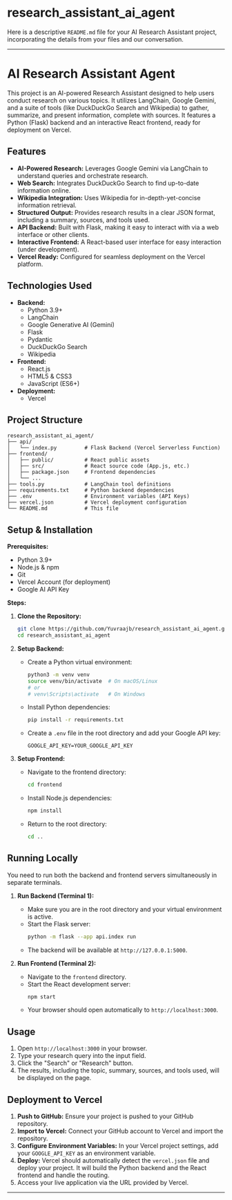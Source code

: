 # research_assistant_ai_agent
Here is a descriptive `README.md` file for your AI Research Assistant project, incorporating the details from your files and our conversation.

-----

# AI Research Assistant Agent

[](https://github.com/Yuvraajb/research_assistant_ai_agent)

This project is an AI-powered Research Assistant designed to help users conduct research on various topics. It utilizes LangChain, Google Gemini, and a suite of tools (like DuckDuckGo Search and Wikipedia) to gather, summarize, and present information, complete with sources. It features a Python (Flask) backend and an interactive React frontend, ready for deployment on Vercel.

## Features

  * **AI-Powered Research:** Leverages Google Gemini via LangChain to understand queries and orchestrate research.
  * **Web Search:** Integrates DuckDuckGo Search to find up-to-date information online.
  * **Wikipedia Integration:** Uses Wikipedia for in-depth-yet-concise information retrieval.
  * **Structured Output:** Provides research results in a clear JSON format, including a summary, sources, and tools used.
  * **API Backend:** Built with Flask, making it easy to interact with via a web interface or other clients.
  * **Interactive Frontend:** A React-based user interface for easy interaction (under development).
  * **Vercel Ready:** Configured for seamless deployment on the Vercel platform.

## Technologies Used

  * **Backend:**
      * Python 3.9+
      * LangChain
      * Google Generative AI (Gemini)
      * Flask
      * Pydantic
      * DuckDuckGo Search
      * Wikipedia
  * **Frontend:**
      * React.js
      * HTML5 & CSS3
      * JavaScript (ES6+)
  * **Deployment:**
      * Vercel

## Project Structure

```
research_assistant_ai_agent/
├── api/
│   └── index.py         # Flask Backend (Vercel Serverless Function)
├── frontend/
│   ├── public/          # React public assets
│   ├── src/             # React source code (App.js, etc.)
│   ├── package.json     # Frontend dependencies
│   └── ...
├── tools.py             # LangChain tool definitions
├── requirements.txt     # Python backend dependencies
├── .env                 # Environment variables (API Keys)
├── vercel.json          # Vercel deployment configuration
└── README.md            # This file
```

## Setup & Installation

**Prerequisites:**

  * Python 3.9+
  * Node.js & npm
  * Git
  * Vercel Account (for deployment)
  * Google AI API Key

**Steps:**

1.  **Clone the Repository:**

    ```bash
    git clone https://github.com/Yuvraajb/research_assistant_ai_agent.git
    cd research_assistant_ai_agent
    ```

2.  **Setup Backend:**

      * Create a Python virtual environment:
        ```bash
        python3 -m venv venv
        source venv/bin/activate  # On macOS/Linux
        # or
        # venv\Scripts\activate   # On Windows
        ```
      * Install Python dependencies:
        ```bash
        pip install -r requirements.txt
        ```
      * Create a `.env` file in the root directory and add your Google API key:
        ```
        GOOGLE_API_KEY=YOUR_GOOGLE_API_KEY
        ```

3.  **Setup Frontend:**

      * Navigate to the frontend directory:
        ```bash
        cd frontend
        ```
      * Install Node.js dependencies:
        ```bash
        npm install
        ```
      * Return to the root directory:
        ```bash
        cd ..
        ```

## Running Locally

You need to run both the backend and frontend servers simultaneously in separate terminals.

1.  **Run Backend (Terminal 1):**

      * Make sure you are in the root directory and your virtual environment is active.
      * Start the Flask server:
        ```bash
        python -m flask --app api.index run
        ```
      * The backend will be available at `http://127.0.0.1:5000`.

2.  **Run Frontend (Terminal 2):**

      * Navigate to the `frontend` directory.
      * Start the React development server:
        ```bash
        npm start
        ```
      * Your browser should open automatically to `http://localhost:3000`.

## Usage

1.  Open `http://localhost:3000` in your browser.
2.  Type your research query into the input field.
3.  Click the "Search" or "Research" button.
4.  The results, including the topic, summary, sources, and tools used, will be displayed on the page.

## Deployment to Vercel

1.  **Push to GitHub:** Ensure your project is pushed to your GitHub repository.
2.  **Import to Vercel:** Connect your GitHub account to Vercel and import the repository.
3.  **Configure Environment Variables:** In your Vercel project settings, add your `GOOGLE_API_KEY` as an environment variable.
4.  **Deploy:** Vercel should automatically detect the `vercel.json` file and deploy your project. It will build the Python backend and the React frontend and handle the routing.
5.  Access your live application via the URL provided by Vercel.

-----

